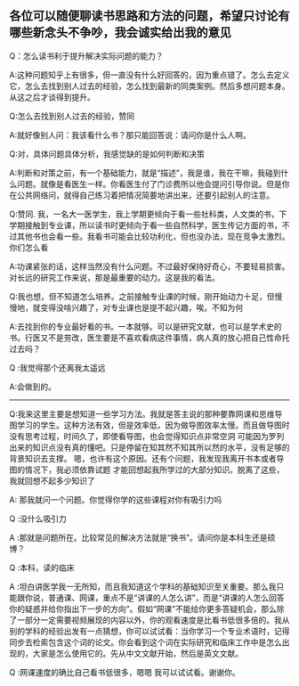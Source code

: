 各位可以随便聊读书思路和方法的问题，希望只讨论有哪些新念头不争吵，我会诚实给出我的意见
---
Q：怎么读书利于提升解决实际问题的能力？

A:这种问题知乎上有很多，但一直没有什么好回答的，因为重点错了。怎么去定义它，怎么去找到别人过去的经验，怎么找到最新的同类案例。然后多想问题本身。从这之后才谈得到提升。

Q:怎么去找到别人过去的经验，赞同

A:就好像别人问：我该看什么书？那只能回答说：请问你是什么人啊。

Q:对，具体问题具体分析，我感觉缺的是如何判断和决策

A:判断和对策之前，有一个基础能力，就是“描述”，我是谁，我在干嘛，我碰到什么问题。就像是看医生一样。你看医生付了门诊费所以他会提问引导你说。但是你在公共网络问，就得自己练习着把情况简要地讲出来，还要引起别人的注意。

Q:赞同. 我，一名大一医学生，我上学期更倾向于看一些社科类，人文类的书，下学期接触到专业课，所以读书时更倾向于看一些自然科学，医生传记方面的书，不过其他书也会看一些。我看书可能会比较功利化，但也没办法，现在竞争太激烈。你们怎么看

A:功课紧张的话，这样当然没有什么问题。不过最好保持好奇心，不要轻易损害。对长远的研究工作来说，那是最重要的动力。这是我的看法。

Q:我也想，但不知道怎么培养。之前接触专业课的时候，刚开始动力十足，但慢慢地，就变得没啥兴趣了，对专业课也是提不起兴趣，唉。不知为何

A:去找到你的专业最好看的书。一本就够。可以是研究文献，也可以是学术史的书。行医又不是劳改，医生要是不喜欢看病这件事情，病人真的放心把自己性命托过去吗？

Q :我觉得那个还离我太遥远

A:会做到的。

---

Q:我来这里主要是想知道一些学习方法。我就是答主说的那种要靠网课和思维导图学习的学生。这种方法有效，但是效率低，因为做导图效率太慢。而且做导图时没有思考过程，时间久了，即使看导图，也会觉得知识点非常空洞
可能因为罗列出来的知识点没有真的懂吧。只是停留在知其然不知其所以然的水平，没有足够的背景知识去支撑。
嗯，也许有这个原因。还有个问题，我发现我离开书本或者导图的情况下，我必须依靠试题 才能回想起我所学过的大部分知识。脱离了这些，我就回想不起多少知识了

A: 那我就问一个问题。你觉得你学的这些课程对你有吸引力吗

Q :没什么吸引力

A :那就是问题所在。比较常见的解决方法就是“换书”。请问你是本科生还是硕博？

Q :本科，读的临床

A :坦白讲医学我一无所知，而且我知道这个学科的基础知识至关重要。那么我只能跟你说，普通课、网课，重点不是“讲课的人怎么讲”，而是“讲课的人怎么回答你的疑惑并给你指出下一步的方向”。假如“网课”不能给你更多答疑机会，那么除了一部分一定需要视频展现的内容以外，你的观看速度是比看书低很多倍的。我从别的学科的经验出发有一点猜想，你可以试试看：当你学习一个专业术语时，记得同步去检索包含这个词的论文。你会看到这个词在实际研究和临床工作中是怎么出现的，大家是怎么使用它的。先从中文文献开始，然后是英文文献。

Q :网课速度的确比自己看书低很多，嗯嗯 我可以试试看。谢谢你。

